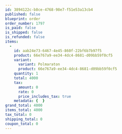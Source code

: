 ```yaml
---
id: 3894122c-b8ce-4768-98e7-f51e53a13cb4
published: false
blueprint: order
order_number: 1797
is_paid: false
is_shipped: false
is_refunded: false
items:
  -
    id: aab24e73-6467-4e45-860f-22bf6b7b97f5
    product: 66e767a9-ee34-4dc4-8681-d09bb59f0cf5
    variant:
      variant: Polmaraton
      product: 66e767a9-ee34-4dc4-8681-d09bb59f0cf5
    quantity: 1
    total: 4000
    tax:
      amount: 0
      rate: 0
      price_includes_tax: true
    metadata: {  }
grand_total: 4000
items_total: 4000
tax_total: 0
shipping_total: 0
coupon_total: 0
---
```

